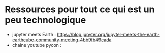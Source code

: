 # Ressources pour tout ce qui est un peu technologique

  - jupyter meets Earth : https://blog.jupyter.org/jupyter-meets-the-earth-earthcube-community-meeting-4bb9fb49cada
  - chaine youtube pycon : 
